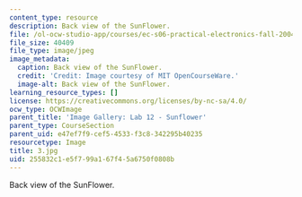 ```yaml
---
content_type: resource
description: Back view of the SunFlower.
file: /ol-ocw-studio-app/courses/ec-s06-practical-electronics-fall-2004/255832c1e5f799a167f45a6750f0808b_3.jpg
file_size: 40409
file_type: image/jpeg
image_metadata:
  caption: Back view of the SunFlower.
  credit: 'Credit: Image courtesy of MIT OpenCourseWare.'
  image-alt: Back view of the SunFlower.
learning_resource_types: []
license: https://creativecommons.org/licenses/by-nc-sa/4.0/
ocw_type: OCWImage
parent_title: 'Image Gallery: Lab 12 - Sunflower'
parent_type: CourseSection
parent_uid: e47ef7f9-cef5-4533-f3c8-342295b40235
resourcetype: Image
title: 3.jpg
uid: 255832c1-e5f7-99a1-67f4-5a6750f0808b
---
```

Back view of the SunFlower.